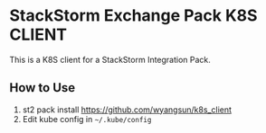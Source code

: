 # StackStorm Exchange Pack K8S CLIENT

This is a K8S client for a StackStorm Integration Pack.

## How to Use

1. st2 pack install https://github.com/wyangsun/k8s_client
2. Edit kube config in ```~/.kube/config```
